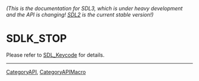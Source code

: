 ###### (This is the documentation for SDL3, which is under heavy development and the API is changing! [SDL2](https://wiki.libsdl.org/SDL2/) is the current stable version!)
# SDLK_STOP

Please refer to [SDL_Keycode](SDL_Keycode) for details.

----
[CategoryAPI](CategoryAPI), [CategoryAPIMacro](CategoryAPIMacro)

